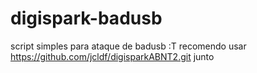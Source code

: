 # digispark-badusb
script simples para ataque de badusb :T
recomendo usar https://github.com/jcldf/digisparkABNT2.git junto
